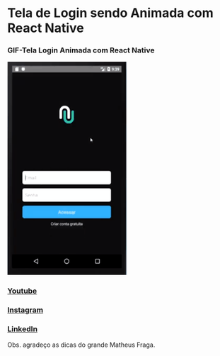 
# Tela de Login sendo Animada com React Native



### GIF-Tela Login Animada com React Native
![GIF-Tela Login Animada com React Native](https://github.com/DevKleberMendes/Tela-Login-Animada-com-React-Native-/blob/main/Gif_Login_Animado_com_React_Native.gif)


### [Youtube](https://youtu.be/tEBIWvQ8Zvo)



### [Instagram](https://instagram.com/devklebermendes?utm_medium=copy_link)



### [LinkedIn](https://www.linkedin.com/in/kleber-mendes-81395a97/)




Obs. agradeço as dicas do grande Matheus Fraga.
